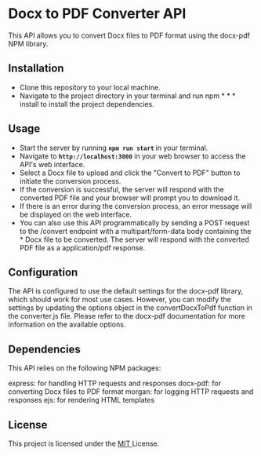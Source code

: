 # Docx to PDF Converter API
This API allows you to convert Docx files to PDF format using the docx-pdf NPM library.

## Installation
* Clone this repository to your local machine.
* Navigate to the project directory in your terminal and run npm * * * install to install the project dependencies.

## Usage
* Start the server by running <b> `npm run start` </b> in your terminal.
* Navigate to <b>`http://localhost:3000`</b> in your web browser to access the API's web interface.
* Select a Docx file to upload and click the "Convert to PDF" button to initiate the conversion process.
* If the conversion is successful, the server will respond with the converted PDF file and your browser will prompt you to download it.
* If there is an error during the conversion process, an error message will be displayed on the web interface.
* You can also use this API programmatically by sending a POST request to the /convert endpoint with a multipart/form-data body containing the * Docx file to be converted. The server will respond with the converted PDF file as a application/pdf response.

## Configuration
The API is configured to use the default settings for the docx-pdf library, which should work for most use cases. However, you can modify the settings by updating the options object in the convertDocxToPdf function in the converter.js file. Please refer to the docx-pdf documentation for more information on the available options.

## Dependencies
This API relies on the following NPM packages:

express: for handling HTTP requests and responses
docx-pdf: for converting Docx files to PDF format
morgan: for logging HTTP requests and responses
ejs: for rendering HTML templates

## License
This project is licensed under the <a href = "LICENSE" > MIT </a> License.
